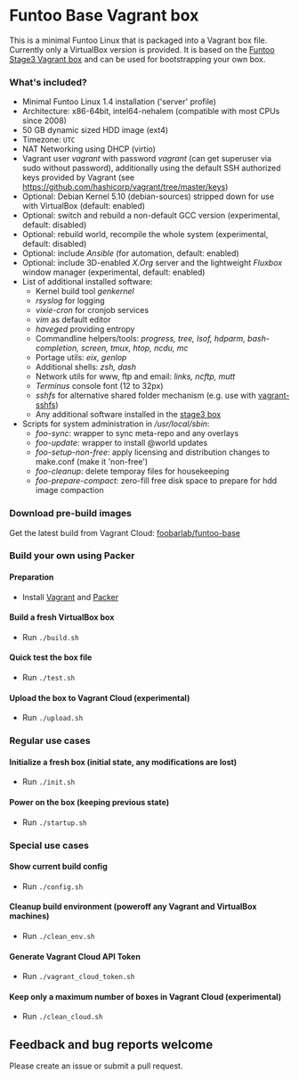 # Funtoo Base Vagrant box

This is a minimal Funtoo Linux that is packaged into a Vagrant box file. Currently only a VirtualBox version is provided.
It is based on the [Funtoo Stage3 Vagrant box](https://github.com/foobarlab/funtoo-stage3-packer) and can be used for bootstrapping your own box.

### What's included?

 - Minimal Funtoo Linux 1.4 installation ('server' profile)
 - Architecture: x86-64bit, intel64-nehalem (compatible with most CPUs since 2008)
 - 50 GB dynamic sized HDD image (ext4)
 - Timezone: ```UTC```
 - NAT Networking using DHCP (virtio)
 - Vagrant user *vagrant* with password *vagrant* (can get superuser via sudo without password), additionally using the default SSH authorized keys provided by Vagrant (see https://github.com/hashicorp/vagrant/tree/master/keys) 
 - Optional: Debian Kernel 5.10 (debian-sources) stripped down for use with VirtualBox (default: enabled)
 - Optional: switch and rebuild a non-default GCC version (experimental, default: disabled)
 - Optional: rebuild world, recompile the whole system (experimental, default: disabled)
 - Optional: include *Ansible* (for automation, default: enabled)
 - Optional: include 3D-enabled *X.Org* server and the lightweight *Fluxbox* window manager (experimental, default: enabled)
 - List of additional installed software:
    - Kernel build tool *genkernel*
    - *rsyslog* for logging
    - *vixie-cron* for cronjob services
    - *vim* as default editor
    - *haveged* providing entropy
    - Commandline helpers/tools: *progress, tree, lsof, hdparm, bash-completion, screen, tmux, htop, ncdu, mc*
    - Portage utils: *eix, genlop*
    - Additional shells: *zsh, dash*
	- Network utils for www, ftp and email: *links, ncftp, mutt*
	- *Terminus* console font (12 to 32px)
	- *sshfs* for alternative shared folder mechanism (e.g. use with [vagrant-sshfs](https://github.com/dustymabe/vagrant-sshfs))
    - Any additional software installed in the [stage3 box](https://github.com/foobarlab/funtoo-stage3-packer)
 - Scripts for system administration in */usr/local/sbin*:
    - *foo-sync*: wrapper to sync meta-repo and any overlays
    - *foo-update*: wrapper to install @world updates
    - *foo-setup-non-free*: apply licensing and distribution changes to make.conf (make it 'non-free')
    - *foo-cleanup*: delete temporay files for housekeeping
    - *foo-prepare-compact*: zero-fill free disk space to prepare for hdd image compaction

### Download pre-build images

Get the latest build from Vagrant Cloud: [foobarlab/funtoo-base](https://app.vagrantup.com/foobarlab/boxes/funtoo-base)

### Build your own using Packer

#### Preparation

 - Install [Vagrant](https://www.vagrantup.com/) and [Packer](https://www.packer.io/)

#### Build a fresh VirtualBox box

 - Run ```./build.sh```
 
#### Quick test the box file

 - Run ```./test.sh```

#### Upload the box to Vagrant Cloud (experimental)

 - Run ```./upload.sh```

### Regular use cases

#### Initialize a fresh box (initial state, any modifications are lost)

 - Run ```./init.sh```

#### Power on the box (keeping previous state)

 - Run ```./startup.sh```

### Special use cases

#### Show current build config

 - Run ```./config.sh```

#### Cleanup build environment (poweroff any Vagrant and VirtualBox machines)

 - Run ```./clean_env.sh```

#### Generate Vagrant Cloud API Token

 - Run ```./vagrant_cloud_token.sh```

#### Keep only a maximum number of boxes in Vagrant Cloud (experimental)

 - Run ```./clean_cloud.sh```

## Feedback and bug reports welcome

Please create an issue or submit a pull request.
